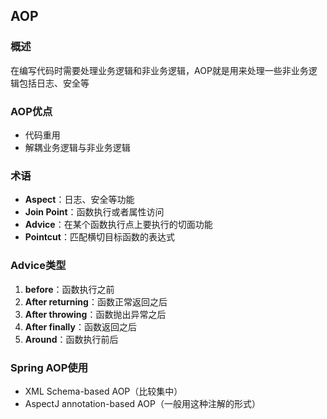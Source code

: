 ## AOP

### 概述
在编写代码时需要处理业务逻辑和非业务逻辑，AOP就是用来处理一些非业务逻辑包括日志、安全等

### AOP优点
- 代码重用
- 解耦业务逻辑与非业务逻辑

### 术语
- **Aspect**：日志、安全等功能
- **Join Point**：函数执行或者属性访问
- **Advice**：在某个函数执行点上要执行的切面功能
- **Pointcut**：匹配横切目标函数的表达式

### Advice类型
1. **before**：函数执行之前
2. **After returning**：函数正常返回之后
3. **After throwing**：函数抛出异常之后
4. **After finally**：函数返回之后
5. **Around**：函数执行前后

### Spring AOP使用
- XML Schema-based AOP（比较集中）
- AspectJ annotation-based AOP（一般用这种注解的形式）
